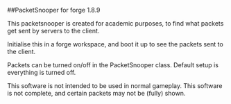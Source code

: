 ##PacketSnooper for forge 1.8.9

This packetsnooper is created for academic purposes, to find what packets get sent by servers to the client.

Initialise this in a forge workspace, and boot it up to see the packets sent to the client.

Packets can be turned on/off in the PacketSnooper class. Default setup is everything is turned off.


This software is not intended to be used in normal gameplay.
This software is not complete, and certain packets may not be (fully) shown.